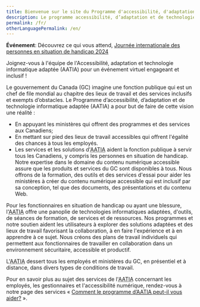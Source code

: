 ```yaml
---
title: Bienvenue sur le site du Programme d'accessibilité, d'adaptation et de technologie informatique adaptée (<abbr>AATIA</abbr>)
description: Le programme accessibilité, d’adaptation et de technologie informatique adaptée (<abbr>AATIA</abbr>) soutient la création de milieux de travail inclusifs et sans barrières au sein du gouvernement du Canada. Il offre des formations, des outils et des technologies adaptatives pour garantir l'accessibilité à tous les employés, y compris ceux ayant des incapacités. <abbr title="accessibilité, d’adaptation et de technologie informatique adaptée">AATIA</abbr> dessert tous les employés du gouvernement, fournissant des ressources en personne et à distance.
permalink: /fr/
otherLanguagePermalink: /en/
---
```



</div>

<div class="row well weel-lg">
<div class="container">

**Événement**: Découvrez ce qui vous attend, [Journée internationale des personnes en situation de handicap 2024](/fr/evenements/journee-internationale-des-personnes-en-situation-de-handicap-2024/)

Joignez-vous à l'équipe de l'Accessibilité, adaptation et technologie informatique adaptée (<abbr>AATIA</abbr>) pour un événement virtuel engageant et inclusif !

</div>
</div>

<div class="container">

Le gouvernement du Canada (<abbr>GC</abbr>) imagine une fonction publique qui est un chef de file mondial au chapitre des lieux de travail et des services inclusifs et exempts d’obstacles. Le Programme d’accessibilité, d’adaptation et de technologie informatique adaptée (<abbr>AATIA</abbr>) a pour but de faire de cette vision une réalité :

- En appuyant les ministères qui offrent des programmes et des services aux Canadiens;
- En mettant sur pied des lieux de travail accessibles qui offrent l'égalité des chances à tous les employés.
- Les services et les solutions d'<abbr title="accessibilité, d’adaptation et de technologie informatique adaptée">AATIA</abbr> aident la fonction publique à servir tous les Canadiens, y compris les personnes en situation de handicap. Notre expertise dans le domaine du contenu numérique accessible assure que les produits et services du GC sont disponibles à tous. Nous offrons de la formation, des outils et des services d'essai pour aider les ministères à créer du contenu numérique accessible qui est inclusif par sa conception, tel que des documents, des présentations et du contenu Web.

Pour les fonctionnaires en situation de handicap ou ayant une blessure, l'<abbr title="accessibilité, d’adaptation et de technologie informatique adaptée">AATIA</abbr> offre une panoplie de technologies informatiques adaptées, d'outils, de séances de formation, de services et de ressources. Nos programmes et notre soutien aident les utilisateurs à explorer des solutions adaptées et des lieux de travail favorisant la collaboration, à en faire l'expérience et à en apprendre à ce sujet. Nous créons des plans de travail individuels qui permettent aux fonctionnaires de travailler en collaboration dans un environnement sécuritaire, accessible et productif.

L'<abbr title="accessibilité, d’adaptation et de technologie informatique adaptée">AATIA</abbr> dessert tous les employés et ministères du GC, en présentiel et à distance, dans divers types de conditions de travail.

Pour en savoir plus au sujet des services de l'<abbr title="accessibilité, d’adaptation et de technologie informatique adaptée">AATIA</abbr> concernant les employés, les gestionnaires et l'accessibilité numérique, rendez-vous à notre page des services « [Comment le programme d’<abbr title="accessibilité, d’adaptation et de technologie informatique adaptée">AATIA</abbr> peut-il vous aider?](/fr/comment-le-programme-d-aatia-peut-il-vous-aider) ».
